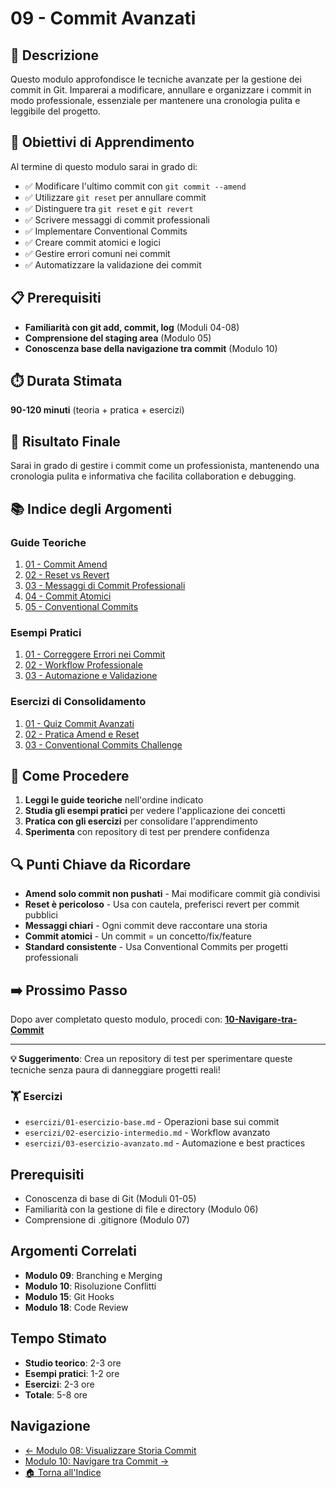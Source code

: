 # 09 - Commit Avanzati

## 📖 Descrizione

Questo modulo approfondisce le tecniche avanzate per la gestione dei commit in Git. Imparerai a modificare, annullare e organizzare i commit in modo professionale, essenziale per mantenere una cronologia pulita e leggibile del progetto.

## 🎯 Obiettivi di Apprendimento

Al termine di questo modulo sarai in grado di:

- ✅ Modificare l'ultimo commit con `git commit --amend`
- ✅ Utilizzare `git reset` per annullare commit
- ✅ Distinguere tra `git reset` e `git revert`
- ✅ Scrivere messaggi di commit professionali
- ✅ Implementare Conventional Commits
- ✅ Creare commit atomici e logici
- ✅ Gestire errori comuni nei commit
- ✅ Automatizzare la validazione dei commit

## 📋 Prerequisiti

- **Familiarità con git add, commit, log** (Moduli 04-08)
- **Comprensione del staging area** (Modulo 05)
- **Conoscenza base della navigazione tra commit** (Modulo 10)

## ⏱️ Durata Stimata

**90-120 minuti** (teoria + pratica + esercizi)

## 🎯 Risultato Finale

Sarai in grado di gestire i commit come un professionista, mantenendo una cronologia pulita e informativa che facilita collaboration e debugging.

## 📚 Indice degli Argomenti

### Guide Teoriche
1. [01 - Commit Amend](./guide/01-commit-amend.md)
2. [02 - Reset vs Revert](./guide/02-reset-vs-revert.md)
3. [03 - Messaggi di Commit Professionali](./guide/03-messaggi-commit.md)
4. [04 - Commit Atomici](./guide/04-commit-atomici.md)
5. [05 - Conventional Commits](./guide/05-conventional-commits.md)

### Esempi Pratici
1. [01 - Correggere Errori nei Commit](./esempi/01-correzione-errori.md)
2. [02 - Workflow Professionale](./esempi/02-workflow-professionale.md)
3. [03 - Automazione e Validazione](./esempi/03-automazione-commit.md)

### Esercizi di Consolidamento
1. [01 - Quiz Commit Avanzati](./esercizi/01-quiz-commit.md)
2. [02 - Pratica Amend e Reset](./esercizi/02-pratica-amend-reset.md)
3. [03 - Conventional Commits Challenge](./esercizi/03-conventional-commits.md)

## 🚀 Come Procedere

1. **Leggi le guide teoriche** nell'ordine indicato
2. **Studia gli esempi pratici** per vedere l'applicazione dei concetti
3. **Pratica con gli esercizi** per consolidare l'apprendimento
4. **Sperimenta** con repository di test per prendere confidenza

## 🔍 Punti Chiave da Ricordare

- **Amend solo commit non pushati** - Mai modificare commit già condivisi
- **Reset è pericoloso** - Usa con cautela, preferisci revert per commit pubblici
- **Messaggi chiari** - Ogni commit deve raccontare una storia
- **Commit atomici** - Un commit = un concetto/fix/feature
- **Standard consistente** - Usa Conventional Commits per progetti professionali

## ➡️ Prossimo Passo

Dopo aver completato questo modulo, procedi con:
**[10-Navigare-tra-Commit](../10-Navigare-tra-Commit/)**

---

**💡 Suggerimento**: Crea un repository di test per sperimentare queste tecniche senza paura di danneggiare progetti reali!

### 🏋️ Esercizi
- `esercizi/01-esercizio-base.md` - Operazioni base sui commit
- `esercizi/02-esercizio-intermedio.md` - Workflow avanzato
- `esercizi/03-esercizio-avanzato.md` - Automazione e best practices

## Prerequisiti
- Conoscenza di base di Git (Moduli 01-05)
- Familiarità con la gestione di file e directory (Modulo 06)
- Comprensione di .gitignore (Modulo 07)

## Argomenti Correlati
- **Modulo 09**: Branching e Merging
- **Modulo 10**: Risoluzione Conflitti
- **Modulo 15**: Git Hooks
- **Modulo 18**: Code Review

## Tempo Stimato
- **Studio teorico**: 2-3 ore
- **Esempi pratici**: 1-2 ore
- **Esercizi**: 2-3 ore
- **Totale**: 5-8 ore

## Navigazione
- [← Modulo 08: Visualizzare Storia Commit](../08-Visualizzare-Storia-Commit/README.md)
- [Modulo 10: Navigare tra Commit →](../10-Navigare-tra-Commit/README.md)
- [🏠 Torna all'Indice](../README.md)
